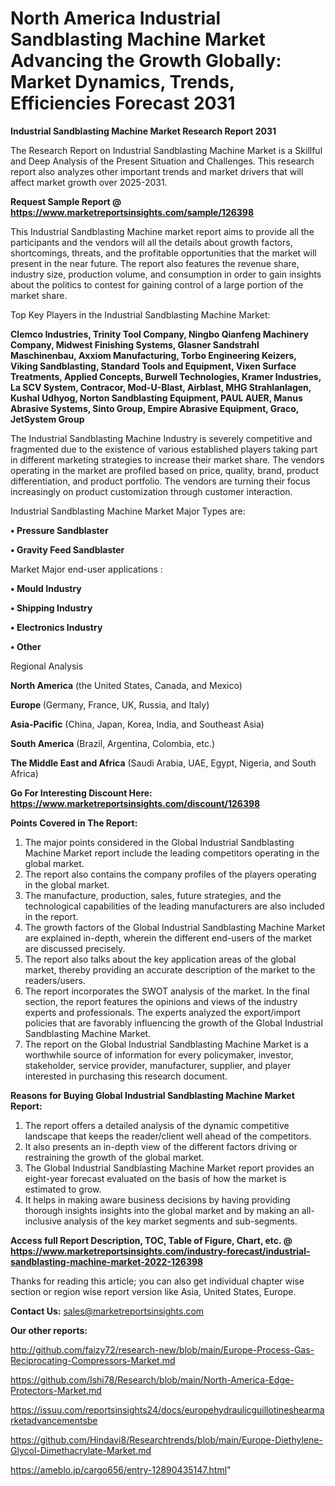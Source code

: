 # North America Industrial Sandblasting Machine Market Advancing the Growth Globally: Market Dynamics, Trends, Efficiencies Forecast 2031

<strong>Industrial Sandblasting Machine Market Research Report 2031</strong>

The Research Report on Industrial Sandblasting Machine Market is a Skillful and Deep Analysis of the Present Situation and Challenges. This research report also analyzes other important trends and market drivers that will affect market growth over 2025-2031.

<strong>Request Sample Report @ <a href=https://www.marketreportsinsights.com/sample/126398>https://www.marketreportsinsights.com/sample/126398</a></strong>

This Industrial Sandblasting Machine market report aims to provide all the participants and the vendors will all the details about growth factors, shortcomings, threats, and the profitable opportunities that the market will present in the near future. The report also features the revenue share, industry size, production volume, and consumption in order to gain insights about the politics to contest for gaining control of a large portion of the market share.

Top Key Players in the Industrial Sandblasting Machine Market:

<strong>Clemco Industries, Trinity Tool Company, Ningbo Qianfeng Machinery Company, Midwest Finishing Systems, Glasner Sandstrahl Maschinenbau, Axxiom Manufacturing, Torbo Engineering Keizers, Viking Sandblasting, Standard Tools and Equipment, Vixen Surface Treatments, Applied Concepts, Burwell Technologies, Kramer Industries, La SCV System, Contracor, Mod-U-Blast, Airblast, MHG Strahlanlagen, Kushal Udhyog, Norton Sandblasting Equipment, PAUL AUER, Manus Abrasive Systems, Sinto Group, Empire Abrasive Equipment, Graco, JetSystem Group</strong>

The Industrial Sandblasting Machine Industry is severely competitive and fragmented due to the existence of various established players taking part in different marketing strategies to increase their market share. The vendors operating in the market are profiled based on price, quality, brand, product differentiation, and product portfolio. The vendors are turning their focus increasingly on product customization through customer interaction.

Industrial Sandblasting Machine Market Major Types are:

<strong>• Pressure Sandblaster

• Gravity Feed Sandblaster</strong>

Market Major end-user applications :

<strong>• Mould Industry

• Shipping Industry

• Electronics Industry

• Other</strong>

Regional Analysis

</u><strong><b>North America</b></strong> (the United States, Canada, and Mexico)

<strong><b>Europe </b></strong>(Germany, France, UK, Russia, and Italy)

<strong><b>Asia-Pacific</b></strong> (China, Japan, Korea, India, and Southeast Asia)

<strong><b>South America</b></strong> (Brazil, Argentina, Colombia, etc.)

<strong><b>The Middle East and Africa</b></strong> (Saudi Arabia, UAE, Egypt, Nigeria, and South Africa)

<strong>Go For Interesting Discount Here: <a href=https://www.marketreportsinsights.com/discount/126398>https://www.marketreportsinsights.com/discount/126398</a></strong>

<strong>Points Covered in The Report:</strong>
<ol>
  <li>The major points considered in the Global Industrial Sandblasting Machine Market report include the leading competitors operating in the global market.</li>
  <li>The report also contains the company profiles of the players operating in the global market.</li>
  <li>The manufacture, production, sales, future strategies, and the technological capabilities of the leading manufacturers are also included in the report.</li>
  <li>The growth factors of the Global Industrial Sandblasting Machine Market are explained in-depth, wherein the different end-users of the market are discussed precisely.</li>
  <li>The report also talks about the key application areas of the global market, thereby providing an accurate description of the market to the readers/users.</li>
  <li>The report incorporates the SWOT analysis of the market. In the final section, the report features the opinions and views of the industry experts and professionals. The experts analyzed the export/import policies that are favorably influencing the growth of the Global Industrial Sandblasting Machine Market.</li>
  <li>The report on the Global Industrial Sandblasting Machine Market is a worthwhile source of information for every policymaker, investor, stakeholder, service provider, manufacturer, supplier, and player interested in purchasing this research document.</li>
</ol>
<strong>Reasons for Buying Global Industrial Sandblasting Machine Market Report:</strong>

<ol>
  <li>The report offers a detailed analysis of the dynamic competitive landscape that keeps the reader/client well ahead of the competitors.</li>
  <li>It also presents an in-depth view of the different factors driving or restraining the growth of the global market.</li>
  <li>The Global Industrial Sandblasting Machine Market report provides an eight-year forecast evaluated on the basis of how the market is estimated to grow.</li>
  <li>It helps in making aware business decisions by having providing thorough insights insights into the global market and by making an all-inclusive analysis of the key market segments and sub-segments.</li>
</ol>
<strong>Access full Report Description, TOC, Table of Figure, Chart, etc. @ <a href=https://www.marketreportsinsights.com/industry-forecast/industrial-sandblasting-machine-market-2022-126398>https://www.marketreportsinsights.com/industry-forecast/industrial-sandblasting-machine-market-2022-126398</a></strong>


Thanks for reading this article; you can also get individual chapter wise section or region wise report version like Asia, United States, Europe.

<strong>Contact Us:</strong>
sales@marketreportsinsights.com

<strong>Our other reports:</strong>

<a href=http://github.com/faizy72/research-new/blob/main/Europe-Process-Gas-Reciprocating-Compressors-Market.md>http://github.com/faizy72/research-new/blob/main/Europe-Process-Gas-Reciprocating-Compressors-Market.md</a>

<a href=https://github.com/Ishi78/Research/blob/main/North-America-Edge-Protectors-Market.md>https://github.com/Ishi78/Research/blob/main/North-America-Edge-Protectors-Market.md</a>

<a href=https://issuu.com/reportsinsights24/docs/europehydraulicguillotineshearmarketadvancementsbe>https://issuu.com/reportsinsights24/docs/europehydraulicguillotineshearmarketadvancementsbe</a>

<a href=https://github.com/Hindavi8/Researchtrends/blob/main/Europe-Diethylene-Glycol-Dimethacrylate-Market.md>https://github.com/Hindavi8/Researchtrends/blob/main/Europe-Diethylene-Glycol-Dimethacrylate-Market.md</a>

<a href=https://ameblo.jp/cargo656/entry-12890435147.html>https://ameblo.jp/cargo656/entry-12890435147.html</a>"
